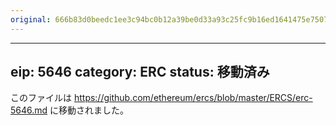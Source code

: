 ```yaml
---
original: 666b83d0beedc1ee3c94bc0b12a39be0d33a93c25fc9b16ed1641475e75078bb
---
```


---
eip: 5646
category: ERC
status: 移動済み
---

このファイルは https://github.com/ethereum/ercs/blob/master/ERCS/erc-5646.md に移動されました。
